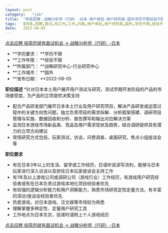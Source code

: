 ```yaml
---
layout:	post
category:	"job"
title:	"网易招聘：战略分析师（行研）-日本-用户体验-用户研究类-国外学历不限经验不限"
tags:	[网易,招聘,面试,找工作,工作,内推,用户体验,用户研究类,国外,学历不限,经验不限]
date:	2022-08-05
---
```


[点击应聘 投简历就有面试机会 -> 战略分析师（行研）-日本](http://mobile.bole.netease.com/bole/boleDetail?id=38280&employeeId=346f03c3cda5f04c&key=all)



- **学历要求： **学历不限
- **工作年限： **经验不限
- **所属部门： **战略研究中心-行业研究中心
- **工作城市： **国外
- **发布日期： **2022-08-05



**职位描述**
*针对日本本土用户展开用户测试与研究，测试早期开发阶段的产品的市场接受度，为产品的立项提供决策支持
* 配合产品研发部门展开日本本土行业及用户研究项目，解决产品研发或运营过程中的关键方向性问题，独立负责项目的需求拆解、分析框架搭建、调研项目管理与实施、数据回收和分析、报告撰写和输出对应解决方案
* 监测日本游戏市场新品类、竞品及用户需求现状及趋势，结合调研提供具有潜力的立项方向建议
* 常用研究方式包括，玩家测试，访谈，问卷调查，桌面研究，焦点小组座谈会等



**职位要求**
* 有在日本3年以上的生活、留学或工作经历，日语听说读写流利，能够与日本玩家进行深入访谈以及担任日本玩家座谈会主持工作
* 有1年及以上游戏公司或调研公司（游戏行业）工作经历，有游戏用户研究经验者或有在日本负责过游戏本地化项目经验者优先
* 有较强的逻辑分析能力和用户洞察能力，熟悉市场研究定性定量方法，有丰富的深访/座谈会经验者优先
* 热爱游戏，对日本游戏、泛文娱等市场较为熟悉
* 理解掌握多种定性、定量用户研究工具
* 工作地点为日本东京，投递时请附上个人游戏经历



[点击应聘 投简历就有面试机会 -> 战略分析师（行研）-日本](http://mobile.bole.netease.com/bole/boleDetail?id=38280&employeeId=346f03c3cda5f04c&key=all)